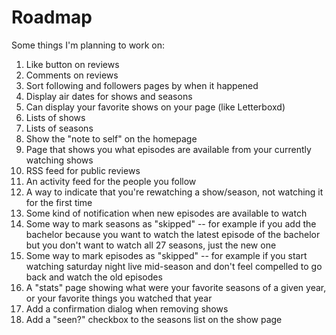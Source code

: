 # Roadmap

Some things I'm planning to work on:

1. Like button on reviews
1. Comments on reviews
1. Sort following and followers pages by when it happened
1. Display air dates for shows and seasons
1. Can display your favorite shows on your page (like Letterboxd)
1. Lists of shows
1. Lists of seasons
1. Show the "note to self" on the homepage
1. Page that shows you what episodes are available from your currently watching shows
1. RSS feed for public reviews
1. An activity feed for the people you follow
1. A way to indicate that you're rewatching a show/season, not watching it for the first time
1. Some kind of notification when new episodes are available to watch
1. Some way to mark seasons as "skipped" -- for example if you add the bachelor because you want to watch the latest episode of the bachelor but you don't want to watch all 27 seasons, just the new one
1. Some way to mark episodes as "skipped" -- for example if you start watching saturday night live mid-season and don't feel compelled to go back and watch the old episodes
1. A "stats" page showing what were your favorite seasons of a given year, or your favorite things you watched that year
1. Add a confirmation dialog when removing shows
1. Add a "seen?" checkbox to the seasons list on the show page

